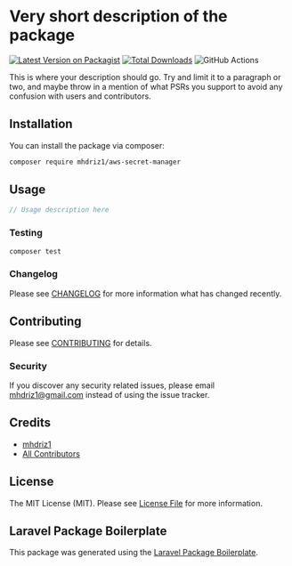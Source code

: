 # Very short description of the package

[![Latest Version on Packagist](https://img.shields.io/packagist/v/mhdriz1/aws-secret-manager.svg?style=flat-square)](https://packagist.org/packages/mhdriz1/aws-secret-manager)
[![Total Downloads](https://img.shields.io/packagist/dt/mhdriz1/aws-secret-manager.svg?style=flat-square)](https://packagist.org/packages/mhdriz1/aws-secret-manager)
![GitHub Actions](https://github.com/mhdriz1/aws-secret-manager/actions/workflows/main.yml/badge.svg)

This is where your description should go. Try and limit it to a paragraph or two, and maybe throw in a mention of what PSRs you support to avoid any confusion with users and contributors.

## Installation

You can install the package via composer:

```bash
composer require mhdriz1/aws-secret-manager
```

## Usage

```php
// Usage description here
```

### Testing

```bash
composer test
```

### Changelog

Please see [CHANGELOG](CHANGELOG.md) for more information what has changed recently.

## Contributing

Please see [CONTRIBUTING](CONTRIBUTING.md) for details.

### Security

If you discover any security related issues, please email mhdriz1@gmail.com instead of using the issue tracker.

## Credits

-   [mhdriz1](https://github.com/mhdriz1)
-   [All Contributors](../../contributors)

## License

The MIT License (MIT). Please see [License File](LICENSE.md) for more information.

## Laravel Package Boilerplate

This package was generated using the [Laravel Package Boilerplate](https://laravelpackageboilerplate.com).
